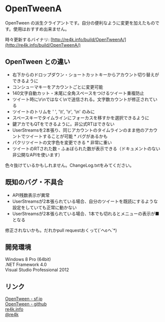 OpenTweenA
==========
OpenTween の派生クライアントです。自分の便利なように変更を加えたものです。使用はおすすめ出来ません。

時々更新するバイナリ: [http://re4k.info/build/OpenTweenA/](http://re4k.info/build/OpenTweenA/)

OpenTween との違い
------------------
* 右下からのドロップダウン・ショートカットキーからアカウント切り替えができるように
* コンシューマキーをアカウントごとに変更可能
* 140文字自動カット・末尾に全角スペースをつけるツイート重複防止
* ツイート時に\r\nではなく\nで送信される。文字数カウントが修正されている
* ツイートのトリムを ' ', '\t', '\r', '\n' のみに
* スペースキーでタイムラインにフォーカスを移すかを選択できるように
* 鍵アカでもQTをできるように。非公式RTはできない
* UserStreamsを2本張り、同じアカウントのタイムラインのまま他のアカウントでツイートすることが可能 * バグがあるかも
* パクリツイートの文字色を変更できる * 非常に重い
* ツイートのRTされた数・ふぁぼられた数が表示できる（ドキュメントのない非公開なAPIを使います）

色々抜けているかもしれません。ChangeLog.txtをみてください。

既知のバグ・不具合
-----------------
 * API残数表示が異常
 * UserStreamsが2本張られている場合、自分のツイートを既読にするような設定をしていても正常に動かない
 * UserStreamsが2本張られている場合、1本でも切れるとメニューの表示が■となる

修正されないかも。だれかpull requestおくって(´へεへ`*)

開発環境
--------
Windows 8 Pro (64bit)  
.NET Framework 4.0  
Visual Studio Professional 2012  


リンク
------
[OpenTween - sf.jp](http://sourceforge.jp/projects/opentween/)  
[OpenTween - github](https://github.com/opentween/OpenTween)  
[re4k.info](http://re4k.info/)  
[@re4k](https://twitter.com/re4k)  

